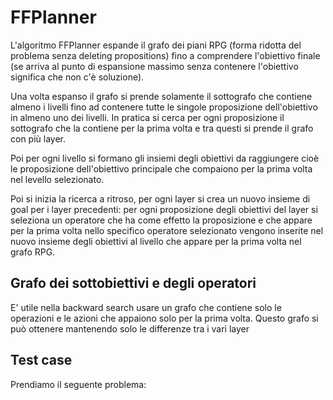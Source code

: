 # FFPlanner

L'algoritmo FFPlanner espande il grafo dei piani RPG (forma ridotta del problema senza deleting propositions) fino a comprendere l'obiettivo finale (se arriva al punto di espansione massimo senza contenere l'obiettivo significa che non c'è soluzione).

Una volta espanso il grafo si prende solamente il sottografo che contiene almeno i livelli fino ad contenere tutte le singole proposizione dell'obiettivo in almeno uno dei livelli.
In pratica si cerca per ogni proposizione il sottografo che la contiene per la prima volta e tra questi si prende il grafo con più layer.

Poi per ogni livello si formano gli insiemi degli obiettivi da raggiungere cioè le proposizione dell'obiettivo 
principale che compaiono per la prima volta nel levello selezionato.

Poi si inizia la ricerca a ritroso, per ogni layer si crea un nuovo insieme di goal per i layer precedenti:
per ogni proposizione degli obiettivi del layer si seleziona un operatore che ha come effetto la proposizione e che appare
per la prima volta nello specifico operatore selezionato vengono inserite nel nuovo insieme degli obiettivi al livello che appare per
la prima volta nel grafo RPG.

## Grafo dei sottobiettivi e degli operatori

E' utile nella backward search usare un grafo che contiene solo le operazioni e le azioni che appaiono solo per la prima volta.
Questo grafo si può ottenere mantenendo solo le differenze tra i vari layer


## Test case

Prendiamo il seguente problema:


